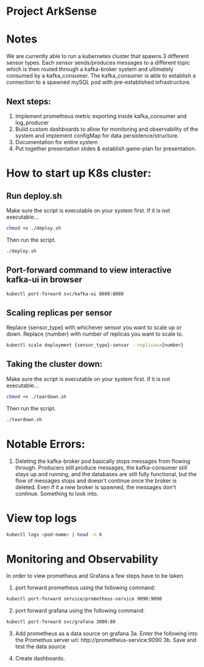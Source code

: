 # Project ArkSense
# Notes
We are currently able to run a kubernetes cluster that spawns 3 different sensor types. Each sensor sends/produces messages to a different topic which is then routed through a kafka-broker system and ultimately consumed by a kafka_consumer. The kafka_consumer is able to establish a connection to a spawned mySQL pod with pre-established infrastructure. 
## Next steps:   
1. Implement prometheus metric exporting inside kafka_consumer and log_producer 
2. Build custom dashboards to allow for monitoring and observability of the system and implement configMap for data persistence/structure.
3. Documentation for entire system
4. Put together presentation slides & establish game-plan for presentation.

# How to start up K8s cluster:
## Run deploy.sh
Make sure the script is executable on your system first. If it is not executable...
```bash
chmod +x ./deploy.sh
```
Then run the script.
```bash
./deploy.sh
```
## Port-forward command to view interactive kafka-ui in browser
```bash
kubectl port-forward svc/kafka-ui 8080:8080
```
## Scaling replicas per sensor
Replace {sensor_type} with whichever sensor you want to scale up or down.
Replace {number} with number of replicas you want to scale to.
```bash
kubectl scale deployment {sensor_type}-sensor --replicas={number}
```

## Taking the cluster down: 
Make sure the script is executable on your system first. If it is not executable...
```bash
chmod +x ./teardown.sh
```
Then run the script.
```bash
./teardown.sh
```

# Notable Errors: 
1. Deleting the kafka-broker pod basically stops messages from flowing through. Producers still produce messages, the kafka-consumer still stays up and running, and the databases are still fully functional, but the flow of messages stops and doesn't continue once the broker is deleted. Even if it a new broker is spawned, the messages don't continue. Something to look into. 

# View top logs
```bash
kubectl logs <pod-name> | head -n X
```

# Monitoring and Observability
In order to view prometheus and Grafana a few steps have to be taken. 
1. port forward prometheus using the following command: 
```bash
kubectl port-forward service/prometheus-service 9090:9090
```
2. port forward grafana using the following command: 
```bash
kubectl port-forward svc/grafana 3000:80
```
3. Add prometheus as a data source on grafana
    3a. Enter the following into the Promethus server url: http://prometheus-service:9090
    3b. Save and test the data source

4. Create dashboards. 